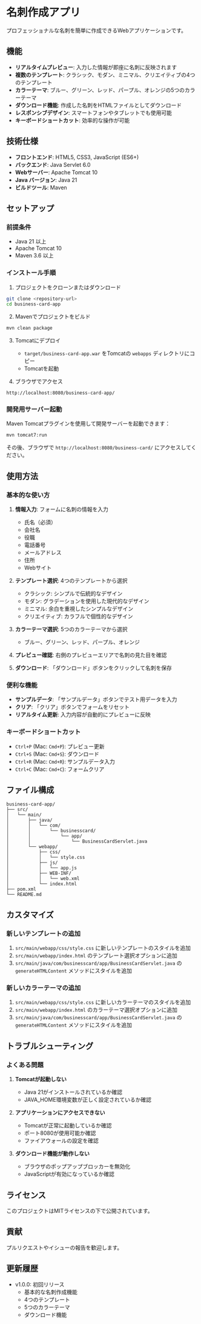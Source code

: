 # 名刺作成アプリ

プロフェッショナルな名刺を簡単に作成できるWebアプリケーションです。

## 機能

- **リアルタイムプレビュー**: 入力した情報が即座に名刺に反映されます
- **複数のテンプレート**: クラシック、モダン、ミニマル、クリエイティブの4つのテンプレート
- **カラーテーマ**: ブルー、グリーン、レッド、パープル、オレンジの5つのカラーテーマ
- **ダウンロード機能**: 作成した名刺をHTMLファイルとしてダウンロード
- **レスポンシブデザイン**: スマートフォンやタブレットでも使用可能
- **キーボードショートカット**: 効率的な操作が可能

## 技術仕様

- **フロントエンド**: HTML5, CSS3, JavaScript (ES6+)
- **バックエンド**: Java Servlet 6.0
- **Webサーバー**: Apache Tomcat 10
- **Java バージョン**: Java 21
- **ビルドツール**: Maven

## セットアップ

### 前提条件

- Java 21 以上
- Apache Tomcat 10
- Maven 3.6 以上

### インストール手順

1. プロジェクトをクローンまたはダウンロード
```bash
git clone <repository-url>
cd business-card-app
```

2. Mavenでプロジェクトをビルド
```bash
mvn clean package
```

3. Tomcatにデプロイ
   - `target/business-card-app.war` をTomcatの `webapps` ディレクトリにコピー
   - Tomcatを起動

4. ブラウザでアクセス
```
http://localhost:8080/business-card-app/
```

### 開発用サーバー起動

Maven Tomcatプラグインを使用して開発サーバーを起動できます：

```bash
mvn tomcat7:run
```

その後、ブラウザで `http://localhost:8080/business-card/` にアクセスしてください。

## 使用方法

### 基本的な使い方

1. **情報入力**: フォームに名刺の情報を入力
   - 氏名（必須）
   - 会社名
   - 役職
   - 電話番号
   - メールアドレス
   - 住所
   - Webサイト

2. **テンプレート選択**: 4つのテンプレートから選択
   - クラシック: シンプルで伝統的なデザイン
   - モダン: グラデーションを使用した現代的なデザイン
   - ミニマル: 余白を重視したシンプルなデザイン
   - クリエイティブ: カラフルで個性的なデザイン

3. **カラーテーマ選択**: 5つのカラーテーマから選択
   - ブルー、グリーン、レッド、パープル、オレンジ

4. **プレビュー確認**: 右側のプレビューエリアで名刺の見た目を確認

5. **ダウンロード**: 「ダウンロード」ボタンをクリックして名刺を保存

### 便利な機能

- **サンプルデータ**: 「サンプルデータ」ボタンでテスト用データを入力
- **クリア**: 「クリア」ボタンでフォームをリセット
- **リアルタイム更新**: 入力内容が自動的にプレビューに反映

### キーボードショートカット

- `Ctrl+P` (Mac: `Cmd+P`): プレビュー更新
- `Ctrl+S` (Mac: `Cmd+S`): ダウンロード
- `Ctrl+R` (Mac: `Cmd+R`): サンプルデータ入力
- `Ctrl+C` (Mac: `Cmd+C`): フォームクリア

## ファイル構成

```
business-card-app/
├── src/
│   └── main/
│       ├── java/
│       │   └── com/
│       │       └── businesscard/
│       │           └── app/
│       │               └── BusinessCardServlet.java
│       └── webapp/
│           ├── css/
│           │   └── style.css
│           ├── js/
│           │   └── app.js
│           ├── WEB-INF/
│           │   └── web.xml
│           └── index.html
├── pom.xml
└── README.md
```

## カスタマイズ

### 新しいテンプレートの追加

1. `src/main/webapp/css/style.css` に新しいテンプレートのスタイルを追加
2. `src/main/webapp/index.html` のテンプレート選択オプションに追加
3. `src/main/java/com/businesscard/app/BusinessCardServlet.java` の `generateHTMLContent` メソッドにスタイルを追加

### 新しいカラーテーマの追加

1. `src/main/webapp/css/style.css` に新しいカラーテーマのスタイルを追加
2. `src/main/webapp/index.html` のカラーテーマ選択オプションに追加
3. `src/main/java/com/businesscard/app/BusinessCardServlet.java` の `generateHTMLContent` メソッドにスタイルを追加

## トラブルシューティング

### よくある問題

1. **Tomcatが起動しない**
   - Java 21がインストールされているか確認
   - JAVA_HOME環境変数が正しく設定されているか確認

2. **アプリケーションにアクセスできない**
   - Tomcatが正常に起動しているか確認
   - ポート8080が使用可能か確認
   - ファイアウォールの設定を確認

3. **ダウンロード機能が動作しない**
   - ブラウザのポップアップブロッカーを無効化
   - JavaScriptが有効になっているか確認

## ライセンス

このプロジェクトはMITライセンスの下で公開されています。

## 貢献

プルリクエストやイシューの報告を歓迎します。

## 更新履歴

- v1.0.0: 初回リリース
  - 基本的な名刺作成機能
  - 4つのテンプレート
  - 5つのカラーテーマ
  - ダウンロード機能 